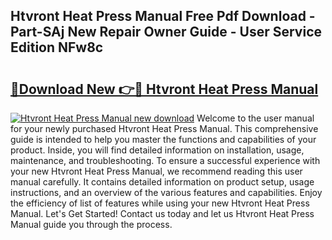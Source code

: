 ## Htvront Heat Press Manual Free Pdf Download - Part-SAj New Repair Owner Guide - User Service Edition NFw8c

# <h2><a href="http://bc1053.oget.top/?id=Htvront+Heat+Press+Manual">🔗Download New 👉🔴 Htvront Heat Press Manual</a></h2>

[![Htvront Heat Press Manual new download](https://i.imgur.com/5g1atiW.png)](http://bc1053.oget.top/?id=Htvront+Heat+Press+Manual)
Welcome to the user manual for your newly purchased Htvront Heat Press Manual. This comprehensive guide is intended to help you master the functions and capabilities of your product. Inside, you will find detailed information on installation, usage, maintenance, and troubleshooting. To ensure a successful experience with your new Htvront Heat Press Manual, we recommend reading this user manual carefully. It contains detailed information on product setup, usage instructions, and an overview of the various features and capabilities. Enjoy the efficiency of list of features while using your new Htvront Heat Press Manual. Let's Get Started! Contact us today and let us Htvront Heat Press Manual guide you through the process.
